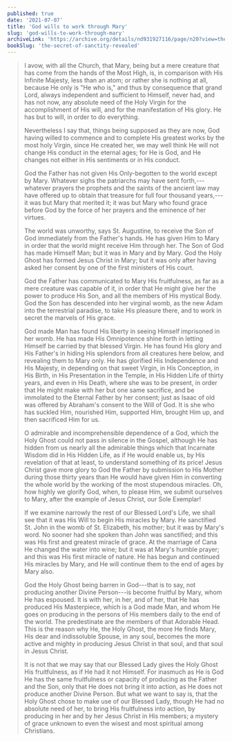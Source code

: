 ```yaml
---
published: true
date: '2021-07-07'
title: 'God wills to work through Mary'
slug: 'god-wills-to-work-through-mary'
archiveLink: 'https://archive.org/details/nd931927116/page/n20?view=theater'
bookSlug: 'the-secret-of-sanctity-revealed'
---
```


> I avow, with all the Church, that Mary, being but a mere creature that has come from the hands of the Most High, is, in comparison with His Infinite Majesty, less than an atom; or rather she is nothing at all, because He only is "He who is," and thus by consequence that grand Lord, always independent and sufficient to Himself, never had, and has not now, any absolute need of the Holy Virgin for the accomplishment of His will, and for the manifestation of His glory. He has but to will, in order to do everything.
>
> Nevertheless I say that, things being supposed as they are now, God having willed to commence and to complete His greatest works by the most holy Virgin, since He created her, we may well think He will not change His conduct in the eternal ages; for He is God, and He changes not either in His sentiments or in His conduct.
>
> God the Father has not given His Only-begotten to the world except by Mary. Whatever sighs the patriarchs may have sent forth,---whatever prayers the prophets and the saints of the ancient law may have offered up to obtain that treasure for full four thousand years,---it was but Mary that merited it; it was but Mary who found grace before God by the force of her prayers and the eminence of her virtues.
>
> The world was unworthy, says St. Augustine, to receive the Son of God immediately from the Father's hands. He has given Him to Mary in order that the world might receive Him through her. The Son of God has made Himself Man; but it was in Mary and by Mary. God the Holy Ghost has formed Jesus Christ in Mary; but it was only after having asked her consent by one of the first ministers of His court.
>
> God the Father has communicated to Mary His fruitfulness, as far as a mere creature was capable of it, in order that He might give her the power to produce His Son, and all the members of His mystical Body. God the Son has descended into her virginal womb, as the new Adam into the terrestrial paradise, to take His pleasure there, and to work in secret the marvels of His grace.
>
> God made Man has found His liberty in seeing Himself imprisoned in her womb. He has made His Omnipotence shine forth in letting Himself be carried by that blessed Virgin. He has found His glory and His Father's in hiding His splendors from all creatures here below, and revealing them to Mary only. He has glorified His Independence and His Majesty, in depending on that sweet Virgin, in His Conception, in His Birth, in His Presentation in the Temple, in His Hidden Life of thirty years, and even in His Death, where she was to be present, in order that He might make with her but one same sacrifice, and be immolated to the Eternal Father by her consent; just as Isaac of old was offered by Abraham's consent to the Will of God. It is she who has suckled Him, nourished Him, supported Him, brought Him up, and then sacrificed Him for us.
>
> O admirable and incomprehensible dependence of a God, which the Holy Ghost could not pass in silence in the Gospel, although He has hidden from us nearly all the admirable things which that Incarnate Wisdom did in His Hidden Life, as if He would enable us, by His revelation of that at least, to understand something of its price! Jesus Christ gave more glory to God the Father by submission to His Mother during those thirty years than He would have given Him in converting the whole world by the working of the most stupendous miracles. Oh, how highly we glorify God, when, to please Him, we submit ourselves to Mary, after the example of Jesus Christ, our Sole Exemplar!
>
> If we examine narrowly the rest of our Blessed Lord's Life, we shall see that it was His Will to begin His miracles by Mary. He sanctified St. John in the womb of St. Elizabeth, his mother; but it was by Mary's word. No sooner had she spoken than John was sanctified; and this was His first and greatest miracle of grace. At the marriage of Cana He changed the water into wine; but it was at Mary's humble prayer; and this was His first miracle of nature. He has begun and continued His miracles by Mary, and He will continue them to the end of ages by Mary also.
>
> God the Holy Ghost being barren in God---that is to say, not producing another Divine Person---is become fruitful by Mary, whom He has espoused. It is with her, in her, and of her, that He has produced His Masterpiece, which is a God made Man, and whom He goes on producing in the persons of His members daily to the end of the world. The predestinate are the members of that Adorable Head. This is the reason why He, the Holy Ghost, the more He finds Mary, His dear and indissoluble Spouse, in any soul, becomes the more active and mighty in producing Jesus Christ in that soul, and that soul in Jesus Christ.
>
> It is not that we may say that our Blessed Lady gives the Holy Ghost His fruitfulness, as if He had it not Himself. For inasmuch as He is God He has the same fruitfulness or capacity of producing as the Father and the Son, only that He does not bring it into action, as He does not produce another Divine Person. But what we want to say is, that the Holy Ghost chose to make use of our Blessed Lady, though He had no absolute need of her, to bring His fruitfulness into action, by producing in her and by her Jesus Christ in His members; a mystery of grace unknown to even the wisest and most spiritual among Christians.